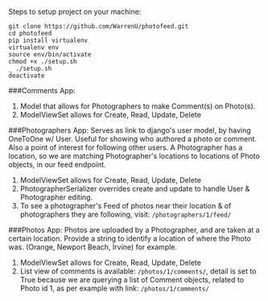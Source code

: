 Steps to setup project on your machine:
```
git clone https://github.com/WarrenU/photofeed.git
cd photofeed
pip install virtualenv
virtualenv env
source env/bin/activate
chmod +x ./setup.sh
_ ./setup.sh
deactivate
```

###Comments App:
1. Model that allows for Photographers to make Comment(s) on Photo(s).
3. ModelViewSet allows for Create, Read, Update, Delete

###Photographers App:
Serves as link to django's user model, by having OneToOne w/ User. Useful
for showing who authored a photo or comment. Also a point of interest for
following other users. A Photographer has a location, so we are matching 
Photographer's locations to locations of Photo objects, in our feed endpoint.
1. ModelViewSet allows for Create, Read, Update, Delete
2. PhotographerSerializer overrides create and update to handle User &
 Photographer editing.
3. To see a photographer's Feed of photos near their location & of
 photographers they are following, visit: `/photographers/1/feed/`

###Photos App:
Photos are uploaded by a Photographer, and are taken at a certain location.
Provide a string to identify a location of where the Photo was. (Orange, 
Newport Beach, Irvine) for example.
1. ModelViewSet allows for Create, Read, Update, Delete
2. List view of comments is available: `/photos/1/comments/`, detail is set to
 True because we are querying a list of Comment objects, related to Photo id 1,
 as per example with link: `/photos/1/comments/`